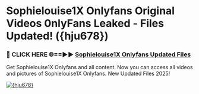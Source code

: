 # Sophielouise1X Onlyfans Original Videos 0nlyFans Leaked - Files Updated! ({hju678})

<h3>🔴 CLICK HERE 🌐==►► <a href="https://tinyurl.com/ms9xzufz" rel="nofollow">Sophielouise1X Onlyfans Updated Files</a></h3>

Get Sophielouise1X Onlyfans and all content. Now you can access all videos and pictures of Sophielouise1X Onlyfans. New Updated Files 2025!

[![{hju678}](https://i.imgur.com/PQ7UWWw.gif)](https://tinyurl.com/ms9xzufz)